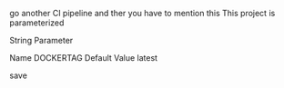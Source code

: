 go another CI pipeline and ther you have to mention this 
This project is parameterized

String Parameter


Name
DOCKERTAG
Default Value
latest

save
